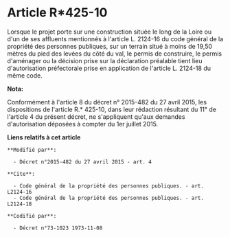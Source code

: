 # Article R*425-10

Lorsque le projet porte sur une construction située le long de la Loire ou d'un de ses affluents mentionnés à l'article L.
2124-16 du code général de la propriété des personnes publiques, sur un terrain situé à moins de 19,50 mètres du pied des
levées du côté du val, le permis de construire, le permis d'aménager ou la décision prise sur la déclaration préalable tient
lieu d'autorisation préfectorale prise en application de l'article L. 2124-18 du même code.

**Nota:**

Conformément à l'article 8 du décret n° 2015-482 du 27 avril 2015, les dispositions de l'article R.* 425-10, dans leur
rédaction résultant du 11° de l'article 4 du présent décret, ne s'appliquent qu'aux demandes d'autorisation déposées à
compter du 1er juillet 2015.

**Liens relatifs à cet article**

	**Modifié par**:

	  - Décret n°2015-482 du 27 avril 2015 - art. 4

	**Cite**:

	  - Code général de la propriété des personnes publiques. - art. L2124-16
	  - Code général de la propriété des personnes publiques. - art. L2124-18

	**Codifié par**:

	  - Décret n°73-1023 1973-11-08
